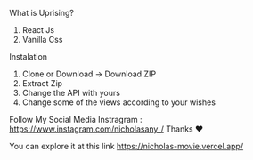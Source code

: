 What is Uprising?
1. React Js
2. Vanilla Css

Instalation
1. Clone or Download -> Download ZIP
2. Extract Zip
3. Change the API with yours
4. Change some of the views according to your wishes

Follow My Social Media
Instragram : https://www.instagram.com/nicholasany_/ Thanks ❤

You can explore it at this link 
https://nicholas-movie.vercel.app/
